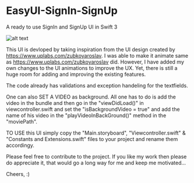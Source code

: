 # EasyUI-SignIn-SignUp
A ready to use SignIn and SignUp UI in Swift 3

![alt text](https://github.com/varadpathak20/EasyUI-SignIn-SignUp/blob/master/1.gif)

This UI is devloped by taking inspiration from the UI design created by https://www.uplabs.com/zubkoyaroslav. I was able to make it animate same as https://www.uplabs.com/zubkoyaroslav did. However, I have added my own changes to the UI animations to improve the UX. Yet, there is still a huge room for adding and improving the existing features.

The code already has validations and exception handeling for the textfields.

One can also SET A VIDEO as background. All one has to do is add the video in the bundle and then go in the "viewDidLoad()" in viewcontroller.swift and set the "isBackgroundVideo = true" and add the name of his video in the "playVideoInBackGround()" method in the "moviePath".

TO USE this UI simply copy the "Main.storyboard", "Viewcontroller.swift" & "Constants and Extensions.swift" files to your project and rename them accordingy.

Please feel free to contribute to the project.
If you like my work then please do appreciate it, that would go a long way for me and keep me motivated...

Cheers, :)
